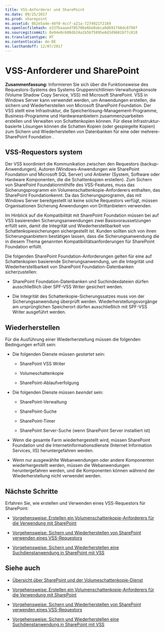 ```yaml
---
title: VSS-Anforderer und SharePoint
ms.date: 09/25/2017
ms.prod: sharepoint
ms.assetid: 0b2e5a4e-40f0-4ccf-a21a-7274921f2169
ms.openlocfilehash: e33fbaaaed785786e6be0abca0d691748dc0798f
ms.sourcegitcommit: 0a94e0c600db24a1b5bf5895e6d3d9681bf7c810
ms.translationtype: HT
ms.contentlocale: de-DE
ms.lasthandoff: 12/07/2017
---
```

# <a name="vss-requestors-and-sharepoint"></a>VSS-Anforderer und SharePoint
 **Zusammenfassung:** Informieren Sie sich über die Funktionsweise des Requestors-Systems des Systems Gruppenrichtlinien-Verwaltungskonsole (Volume Shadow Copy Service, VSS) mit Microsoft SharePoint. VSS in Windows Server kann verwendet werden, um Anwendungen erstellen, die sichern und Wiederherstellen von Microsoft SharePoint Foundation. Der VSS stellt eine Infrastruktur, die Speicherlösung-Management-Programme, Business-Programme und Hardwareanbietern zusammenzuarbeiten erstellen und Verwalten von Schattenkopien können. Für diese Infrastruktur-basierte Lösungen können die Schatten Kopien (oder gespiegelte Kopien) zum Sichern und Wiederherstellen von Datenbanken für eine oder mehrere- SharePoint Foundation .
  
    
    


## <a name="vss-requestor-system"></a>VSS-Requestors system

Der VSS koordiniert die Kommunikation zwischen den Requestors (backup-Anwendungen), Autoren (Windows-Anwendungen wie SharePoint Foundation und Microsoft SQL Server) und Anbieter (System, Software oder Hardware Komponenten, die die Schattenkopien erstellen). Zum Sichern von SharePoint Foundationmithilfe des VSS-Features, muss das Sicherungsprogramm ein Volumenschattenkopie-Anforderers enthalten, das SharePoint Foundationkennt. Da das Sicherungsprogramm, das mit Windows Server bereitgestellt ist keine solche Requestors verfügt, müssen Organisationen Sicherung Anwendungen von Drittanbietern verwenden.
  
    
    
Im Hinblick auf die Kompatibilität mit SharePoint Foundation müssen bei auf VSS basierenden Sicherungsanwendungen zwei Basisvoraussetzungen erfüllt sein, damit die Integrität und Wiederherstellbarkeit von Schattenkopiesicherungen sichergestellt ist. Kunden sollten sich von ihren Sicherungsanbietern bestätigen lassen, dass die Sicherungsanwendung die in diesem Thema genannten Kompatibilitätsanforderungen für SharePoint Foundation erfüllt.
  
    
    
Die folgenden SharePoint Foundation-Anforderungen gelten für eine auf Schattenkopien basierende Sicherungsanwendung, um die Integrität und Wiederherstellbarkeit von SharePoint Foundation-Datenbanken sicherzustellen: 
  
    
    

- SharePoint Foundation-Datenbanken und Suchindexdateien dürfen ausschließlich über SPF-VSS Writer gesichert werden.
    
  
- Die Integrität des Schattenkopie-Sicherungssatzes muss von der Sicherungsanwendung überprüft werden. Wiederherstellungsvorgänge am ursprünglichen Speicherort dürfen ausschließlich mit SPF-VSS Writer ausgeführt werden.
    
  

## <a name="restoring"></a>Wiederherstellen

Für die Ausführung einer Wiederherstellung müssen die folgenden Bedingungen erfüllt sein:
  
    
    

- Die folgenden Dienste müssen  *gestartet*  sein:
    
  - SharePoint VSS Writer
    
  
  - Volumeschattenkopie
    
  
  - SharePoint-Ablaufverfolgung
    
  
- Die folgenden Dienste müssen  *beendet*  sein:
    
  - SharePoint-Verwaltung
    
  
  - SharePoint-Suche
    
  
  - SharePoint-Timer
    
  
  - SharePoint Server-Suche (wenn SharePoint Server installiert ist)
    
  
- Wenn die gesamte Farm wiederhergestellt wird, müssen SharePoint Foundation und die Internetinformationsdienste (Internet Information Services, IIS) heruntergefahren werden.
    
  
- Wenn nur ausgewählte Webanwendungen oder andere Komponenten wiederhergestellt werden, müssen die Webanwendungen heruntergefahren werden, und die Komponenten können während der Wiederherstellung nicht verwendet werden.
    
  

## <a name="next-steps"></a>Nächste Schritte
<a name="Next"> </a>

Erfahren Sie, wie erstellen und Verwenden eines VSS-Requestors für SharePoint:
  
    
    

-  [Vorgehensweise: Erstellen ein Volumenschattenkopie-Anforderers für die Verwendung mit SharePoint](how-to-create-a-vss-requestor-for-use-with-sharepoint.md)
    
  
-  [Vorgehensweise: Sichern und Wiederherstellen von SharePoint verwenden eines VSS-Requestors](how-to-back-up-and-restore-sharepoint-using-a-vss-requestor.md)
    
  
-  [Vorgehensweise: Sichern und Wiederherstellen eine Suchdienstanwendung in SharePoint mit VSS](how-to-back-up-and-restore-a-search-service-application-in-sharepoint-using.md)
    
  

## <a name="see-also"></a>Siehe auch
<a name="bk_addresources"> </a>


-  [Übersicht über SharePoint und der Volumeschattenkopie-Dienst](overview-of-sharepoint-and-the-volume-shadow-copy-service.md)
    
  
-  [Vorgehensweise: Erstellen ein Volumenschattenkopie-Anforderers für die Verwendung mit SharePoint](how-to-create-a-vss-requestor-for-use-with-sharepoint.md)
    
  
-  [Vorgehensweise: Sichern und Wiederherstellen von SharePoint verwenden eines VSS-Requestors](how-to-back-up-and-restore-sharepoint-using-a-vss-requestor.md)
    
  
-  [Vorgehensweise: Sichern und Wiederherstellen eine Suchdienstanwendung in SharePoint mit VSS](how-to-back-up-and-restore-a-search-service-application-in-sharepoint-using.md)
    
  

